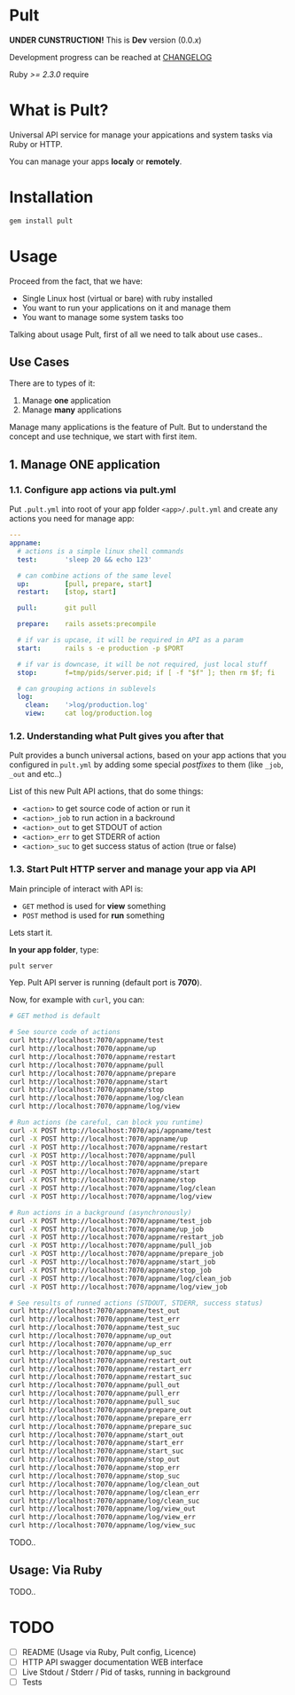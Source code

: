 # Pult

**UNDER CUNSTRUCTION!** This is **Dev** version (0.0.*x*)

Development progress can be reached at [CHANGELOG](./CHANGELOG.md)

Ruby *>= 2.3.0* require

# What is Pult?

Universal API service for manage your appications and system tasks via Ruby or HTTP.

You can manage your apps **localy** or **remotely**.

# Installation

```bash
gem install pult
```

# Usage

Proceed from the fact, that we have:
- Single Linux host (virtual or bare) with ruby installed
- You want to run your applications on it and manage them
- You want to manage some system tasks too

Talking about usage Pult, first of all we need to talk about use cases..

## Use Cases

There are to types of it:
1. Manage **one** application
2. Manage **many** applications

Manage many applications is the feature of Pult. But to understand the concept and use technique, we start with first item.

## 1. Manage ONE application

### 1.1. Configure app actions via pult.yml

Put `.pult.yml` into root of your app folder `<app>/.pult.yml` and create any actions you need for manage app:
```yaml
---
appname:
  # actions is a simple linux shell commands
  test:       'sleep 20 && echo 123'

  # can combine actions of the same level
  up:         [pull, prepare, start]
  restart:    [stop, start]

  pull:       git pull

  prepare:    rails assets:precompile

  # if var is upcase, it will be required in API as a param
  start:      rails s -e production -p $PORT

  # if var is downcase, it will be not required, just local stuff
  stop:       f=tmp/pids/server.pid; if [ -f "$f" ]; then rm $f; fi

  # can grouping actions in sublevels
  log:
    clean:    '>log/production.log'
    view:     cat log/production.log
```

### 1.2. Understanding what Pult gives you after that

Pult provides a bunch universal actions, based on your app actions that you configured in `pult.yml` by adding some special *postfixes* to them (like `_job`, `_out` and etc..)

List of this new Pult API actions, that do some things:
- `<action>` to get source code of action or run it
- `<action>_job` to run action in a backround
- `<action>_out` to get STDOUT of action
- `<action>_err` to get STDERR of action
- `<action>_suc` to get success status of action (true or false)

### 1.3. Start Pult HTTP server and manage your app via API

Main principle of interact with API is:
- `GET` method is used for **view** something
- `POST` method is used for **run** something

Lets start it.

**In your app folder**, type:
```bash
pult server
```

Yep. Pult API server is running (default port is **7070**).

Now, for example with `curl`, you can:
```bash
# GET method is default

# See source code of actions
curl http://localhost:7070/appname/test
curl http://localhost:7070/appname/up
curl http://localhost:7070/appname/restart
curl http://localhost:7070/appname/pull
curl http://localhost:7070/appname/prepare
curl http://localhost:7070/appname/start
curl http://localhost:7070/appname/stop
curl http://localhost:7070/appname/log/clean
curl http://localhost:7070/appname/log/view

# Run actions (be careful, can block you runtime)
curl -X POST http://localhost:7070/api/appname/test
curl -X POST http://localhost:7070/appname/up
curl -X POST http://localhost:7070/appname/restart
curl -X POST http://localhost:7070/appname/pull
curl -X POST http://localhost:7070/appname/prepare
curl -X POST http://localhost:7070/appname/start
curl -X POST http://localhost:7070/appname/stop
curl -X POST http://localhost:7070/appname/log/clean
curl -X POST http://localhost:7070/appname/log/view

# Run actions in a background (asynchronously)
curl -X POST http://localhost:7070/appname/test_job
curl -X POST http://localhost:7070/appname/up_job
curl -X POST http://localhost:7070/appname/restart_job
curl -X POST http://localhost:7070/appname/pull_job
curl -X POST http://localhost:7070/appname/prepare_job
curl -X POST http://localhost:7070/appname/start_job
curl -X POST http://localhost:7070/appname/stop_job
curl -X POST http://localhost:7070/appname/log/clean_job
curl -X POST http://localhost:7070/appname/log/view_job

# See results of runned actions (STDOUT, STDERR, success status)
curl http://localhost:7070/appname/test_out
curl http://localhost:7070/appname/test_err
curl http://localhost:7070/appname/test_suc
curl http://localhost:7070/appname/up_out
curl http://localhost:7070/appname/up_err
curl http://localhost:7070/appname/up_suc
curl http://localhost:7070/appname/restart_out
curl http://localhost:7070/appname/restart_err
curl http://localhost:7070/appname/restart_suc
curl http://localhost:7070/appname/pull_out
curl http://localhost:7070/appname/pull_err
curl http://localhost:7070/appname/pull_suc
curl http://localhost:7070/appname/prepare_out
curl http://localhost:7070/appname/prepare_err
curl http://localhost:7070/appname/prepare_suc
curl http://localhost:7070/appname/start_out
curl http://localhost:7070/appname/start_err
curl http://localhost:7070/appname/start_suc
curl http://localhost:7070/appname/stop_out
curl http://localhost:7070/appname/stop_err
curl http://localhost:7070/appname/stop_suc
curl http://localhost:7070/appname/log/clean_out
curl http://localhost:7070/appname/log/clean_err
curl http://localhost:7070/appname/log/clean_suc
curl http://localhost:7070/appname/log/view_out
curl http://localhost:7070/appname/log/view_err
curl http://localhost:7070/appname/log/view_suc
```

TODO..

## Usage: Via Ruby

TODO..

# TODO

- [ ] README (Usage via Ruby, Pult config, Licence)
- [ ] HTTP API swagger documentation WEB interface
- [ ] Live Stdout / Stderr / Pid of tasks, running in background
- [ ] Tests
